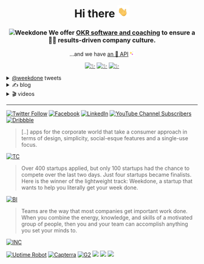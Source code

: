 <h1 align="center">
    Hi there <img src="/profile/1F44B.gif" height="32px" alt="👋">
</h1>

<h3 align="center">
<img src="https://weekdone.com/favicon.svg" height="20px" alt="Weekdone"> We offer <a href="https://weekdone.com/">OKR software and coaching</a> to ensure a 👩‍💻 results-driven company culture.
</h3>


<p align="center">
...and we have <a href="https://weekdone.com/developer">an 🧙 API</a><img src="/profile/2728.gif" height="16px" alt="✨">
</p>


<p align="center">
<a href="https://apps.apple.com/app/weekdone/id668008030"><img src="https://img.shields.io/badge/%E2%80%8E-★★★★½-informational?logo=AppStore&style=flat&color=000&logoColor=2962FF&labelColor=fff" height="24px" alt="✨"></a> 
<a href="https://play.google.com/store/apps/details?id=com.weekdone.android"><img src="https://img.shields.io/badge/%E2%80%8E-★★★★☆-informational?logo=GooglePlay&style=flat&color=000&logoColor=2962FF&labelColor=fff" height="24px" alt="✨"></a> 
<a href="https://chrome.google.com/webstore/detail/weekdone-plan-and-share-y/bbecdibpbedkfjhgipnjgkalhedefegj"><img src="https://img.shields.io/chrome-web-store/stars/bbecdibpbedkfjhgipnjgkalhedefegj?color=000&label=%E2%80%8E&logo=GoogleChrome&logoColor=2962FF&labelColor=fff&style=flat" height="24px" alt="✨"></a>
</p> 

<details>
<summary><a href="https://twitter.com/weekdone">@weekdone</a> tweets</summary>

***
    
## [Follow us on @weekdone](https://twitter.com/weekdone)

</details>
<details>
<summary>✍ blog</summary>

***
 
<!-- BLOG-POST-LIST:START -->
- [20 Best OKR Software for Startups: Let OKRs Lead The Way](https://blog.weekdone.com/okr-software-for-startups/)
- [25 Best Remote Team Software](https://blog.weekdone.com/best-remote-team-software/)
- [OKR Goals: Leading Goal-Setting Framework](https://blog.weekdone.com/okr-goals/)
- [Employee Goal Setting Software to Use in 2022](https://blog.weekdone.com/employee-goal-setting-software/)
- [The Ultimate Guide to Cross-Functional Team Management](https://blog.weekdone.com/cross-functional-team-management/)
<!-- BLOG-POST-LIST:END -->
</details>

<details>
<summary>🎬 videos</summary>
  
***
 
<!-- YOUTUBE:START -->
- [OKRs &amp; KPIs – What’s the difference?](https://www.youtube.com/watch?v=KbiJBztD-zw)
- [Outputs &amp; Outcomes – What&#39;s the difference?](https://www.youtube.com/watch?v=70LaT3D4N44)
- [OKR Software Tips: Setting and Aligning OKRs in Weekdone](https://www.youtube.com/watch?v=NG9HlV-uEXE)
- [OKR Software Tips: Managing Teams in Weekdone](https://www.youtube.com/watch?v=CE2UKENxkXU)
- [OKR Software Tips: Team and Department Setup in Weekdone](https://www.youtube.com/watch?v=fm8tBfjsuKY)
<!-- YOUTUBE:END -->
</details>

***

[![Twitter Follow](https://img.shields.io/twitter/follow/weekdone?color=000&label=%E2%80%8E&logo=twitter&logoColor=fff&labelColor=1DA1F2&style=flat)](https://twitter.com/weekdone) 
[![Facebook](https://img.shields.io/badge/%E2%80%8E-5/5-informational?logo=Facebook&color=000&logoColor=fff&labelColor=1877F2&style=flat)](https://facebook.com/weekdone) 
[![LinkedIn](https://img.shields.io/badge/%E2%80%8E-hiring-informational?logo=linkedin&color=000&logoColor=fff&labelColor=0072b1&style=flat)](https://linkedin.com/company/weekdone) 
[![YouTube Channel Subscribers](https://img.shields.io/youtube/channel/subscribers/UCEykuC3As2n7kzTei7hGn1Q?color=000&logoColor=fff&label=%E2%80%8E&logo=youtube&style=flat-square&labelColor=f00)](https://youtube.com/user/weekdone) 
[![Dribbble](https://img.shields.io/badge/%E2%80%8E-pro-informational?logo=dribbble&color=000&logoColor=fff&labelColor=ea4c89&style=flat)]([https://linkedin.com/company/weekdone](https://dribbble.com/weekdone)) 

> [..] apps for the corporate world that take a consumer approach in terms of design, simplicity, social-esque features and a single-use focus.

<a href="https://weekdone.com/about/press"><img src="https://upload.wikimedia.org/wikipedia/commons/b/b9/TechCrunch_logo.svg" alt="TC" height="24px"></a>

> Over 400 startups applied, but only 100 startups had the chance to compete over the last two days. Just four startups became finalists. Here is the winner of the lightweight track: Weekdone, a startup that wants to help you literally get your week done.

<a href="https://weekdone.com/about/press"><img src="https://upload.wikimedia.org/wikipedia/commons/1/11/Business_Insider_Logo.svg" alt="BI" height="24px"></a>

> Teams are the way that most companies get important work done. When you combine the energy, knowledge, and skills of a motivated group of people, then you and your team can accomplish anything you set your minds to.

<a href="https://weekdone.com/about/press"><img src="https://upload.wikimedia.org/wikipedia/commons/d/d6/Inc._%28business_magazine%29_logo.svg" alt="INC" height="24px"></a>

[![Uptime Robot](https://img.shields.io/uptimerobot/ratio/7/m791916847-0e51230a992b1966f42170e8)](#)
[![Capterra](https://img.shields.io/badge/Capterra-★★★★☆-informational?style=flat&color=success&logoColor=555&color=000&labelColor=fff)](https://www.capterra.com/p/165423/Weekdone/)
[![G2](https://img.shields.io/badge/%E2%80%8E-★★★★½-informational?logo=G2&style=flat&color=success&logoColor=555&color=000&labelColor=fff)](https://www.g2.com/products/weekdone)
[![](https://img.shields.io/badge/McAfee-secure-75160D?logo=mcafee&labelColor=C01818)](#)
[![](https://img.shields.io/badge/PayPal-verified-253B80?logo=paypal&labelColor=169BD7)](#)
[![](https://img.shields.io/badge/Let'sEncrypt-encrypted-2c3c69?logo=letsencrypt&labelColor=f9a11d)](#)
<!--

**Here are some ideas to get you started:**

🙋‍♀️ A short introduction - what is your organization all about?
🌈 Contribution guidelines - how can the community get involved?
👩‍💻 Useful resources - where can the community find your docs? Is there anything else the community should know?
🍿 Fun facts - what does your team eat for breakfast?
🧙 Remember, you can do mighty things with the power of [Markdown](https://docs.github.com/github/writing-on-github/getting-started-with-writing-and-formatting-on-github/basic-writing-and-formatting-syntax)
-->
